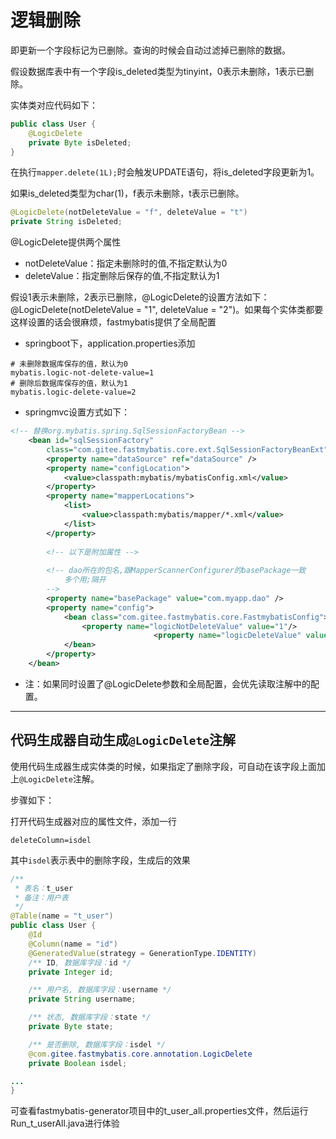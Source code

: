 # 逻辑删除

即更新一个字段标记为已删除。查询的时候会自动过滤掉已删除的数据。

假设数据库表中有一个字段is_deleted类型为tinyint，0表示未删除，1表示已删除。

实体类对应代码如下：
```java
public class User {
    @LogicDelete
    private Byte isDeleted;
}
```
在执行`mapper.delete(1L);`时会触发UPDATE语句，将is_deleted字段更新为1。

如果is_deleted类型为char(1)，f表示未删除，t表示已删除。

```java
@LogicDelete(notDeleteValue = "f", deleteValue = "t")
private String isDeleted;
```

@LogicDelete提供两个属性

- notDeleteValue：指定未删除时的值,不指定默认为0
- deleteValue：指定删除后保存的值,不指定默认为1


假设1表示未删除，2表示已删除，@LogicDelete的设置方法如下：@LogicDelete(notDeleteValue = "1", deleteValue = "2")。如果每个实体类都要这样设置的话会很麻烦，fastmybatis提供了全局配置

- springboot下，application.properties添加

```
# 未删除数据库保存的值，默认为0
mybatis.logic-not-delete-value=1
# 删除后数据库保存的值，默认为1
mybatis.logic-delete-value=2
```
- springmvc设置方式如下：
```xml
<!-- 替换org.mybatis.spring.SqlSessionFactoryBean -->
	<bean id="sqlSessionFactory"
		class="com.gitee.fastmybatis.core.ext.SqlSessionFactoryBeanExt">
		<property name="dataSource" ref="dataSource" />
		<property name="configLocation">
			<value>classpath:mybatis/mybatisConfig.xml</value>
		</property>
		<property name="mapperLocations">
			<list>
				<value>classpath:mybatis/mapper/*.xml</value>
			</list>
		</property>
		
		<!-- 以下是附加属性 -->
		
		<!-- dao所在的包名,跟MapperScannerConfigurer的basePackage一致 
			多个用;隔开
		-->
		<property name="basePackage" value="com.myapp.dao" />
		<property name="config">
			<bean class="com.gitee.fastmybatis.core.FastmybatisConfig">		
				<property name="logicNotDeleteValue" value="1"/>
                                <property name="logicDeleteValue" value="2"/>
			</bean>
		</property>
	</bean>
```

- 注：如果同时设置了@LogicDelete参数和全局配置，会优先读取注解中的配置。

---

## 代码生成器自动生成`@LogicDelete`注解

使用代码生成器生成实体类的时候，如果指定了删除字段，可自动在该字段上面加上`@LogicDelete`注解。

步骤如下：

打开代码生成器对应的属性文件，添加一行

`deleteColumn=isdel`

其中`isdel`表示表中的删除字段，生成后的效果

```java
/**
 * 表名：t_user
 * 备注：用户表
 */
@Table(name = "t_user")
public class User {
    @Id
    @Column(name = "id")
    @GeneratedValue(strategy = GenerationType.IDENTITY)
    /** ID, 数据库字段：id */
    private Integer id;

    /** 用户名, 数据库字段：username */
    private String username;

    /** 状态, 数据库字段：state */
    private Byte state;

    /** 是否删除, 数据库字段：isdel */
    @com.gitee.fastmybatis.core.annotation.LogicDelete
    private Boolean isdel;

...
}
```

可查看fastmybatis-generator项目中的t_user_all.properties文件，然后运行Run_t_userAll.java进行体验